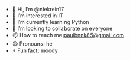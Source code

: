 - 👋 Hi, I’m @niekrein17
- 👀 I’m interested in IT
- 🌱 I’m currently learning Python
- 💞️ I’m looking to collaborate on everyone
- 📫 How to reach me paulbnnk85@gmail.com
- 😄 Pronouns: he
- ⚡ Fun fact: moody

<!---
niekrein17/niekrein17 is a ✨ special ✨ repository because its `README.md` (this file) appears on your GitHub profile.
You can click the Preview link to take a look at your changes.
--->
